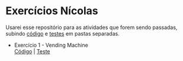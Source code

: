 # Exercícios Nícolas

Usarei esse repositório para as atividades que forem sendo passadas, subindo [código](https://git.raroacademy.com.br/nicolas.oliveira/exercicios-nicolas/-/tree/main/src/main/java/) e [testes](https://git.raroacademy.com.br/nicolas.oliveira/exercicios-nicolas/-/tree/main/src/test/java/) em pastas separadas.

- Exercício 1 - Vending Machine  
[Código](https://git.raroacademy.com.br/nicolas.oliveira/exercicios-nicolas/-/tree/main/src/main/java/exercicio1/vendingmachine) | [Teste](https://git.raroacademy.com.br/nicolas.oliveira/exercicios-nicolas/-/tree/main/src/test/java/exercicio1/vendingmachine/test)
